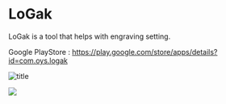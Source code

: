 # LoGak
LoGak is a tool that helps with engraving setting.

Google PlayStore : https://play.google.com/store/apps/details?id=com.oys.logak

![title](https://user-images.githubusercontent.com/42116216/201799230-edfdfab2-5620-4e94-a6b7-17ec451c7e89.jpeg)

<img src ='https://user-images.githubusercontent.com/42116216/201799480-8d7cde2e-4a58-448f-8ebd-90630fbc4245.jpeg' align='center'/>

